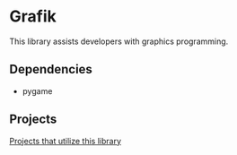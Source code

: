# Grafik
This library assists developers with graphics programming.

## Dependencies
- pygame

## Projects
[Projects that utilize this library](https://github.com/Preponderous-Software/Graphik/wiki/Projects)
